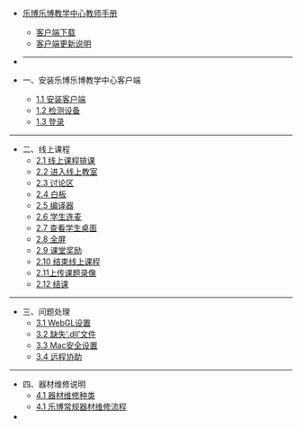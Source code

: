 * [乐博乐博教学中心教师手册](README.md)
    * [客户端下载](part0/客户端下载.md)
    * [客户端更新说明](part0/客户端更新说明.md)
* ---

* 一、安装乐博乐博教学中心客户端
    * [1.1 安装客户端](part1/1.1安装客户端.md)
    * [1.2 检测设备](part1/1.2检测设备.md)
    * [1.3 登录](part1/1.3登录.md)
---
* 二、线上课程
    * [2.1 线上课程排课](part2/2.1线上课程排课.md)
    * [2.2 进入线上教室](part2/2.2进入线上教室.md)
    * [2.3 讨论区](part2/2.3讨论区.md)
    * [2.4 白板](part2/2.4白板.md)
    * [2.5 编译器](part2/2.5编译器.md)
    * [2.6 学生连麦](part2/2.6学生连麦.md)
    * [2.7 查看学生桌面](part2/2.7查看学生桌面.md)
    * [2.8 全屏](part2/2.8全屏.md)
    * [2.9 课堂奖励](part2/2.9课堂奖励.md)
    * [2.10 结束线上课程](part2/2.10结束线上课程.md)
    * [2.11上传课题录像](part2/2.11上传课题录像.md)
    * [2.12 结课](part2/2.12结课.md)
---

* 三、问题处理
    * [3.1 WebGL设置](part3/3.1WebGL设置.md)
    * [3.2 缺失‘.dll’文件](part3/3.2缺失‘.dll’文件.md)
    * [3.3 Mac安全设置](part3/3.3Mac安全设置.md)
    * [3.4 远程协助](part3/3.4远程协助.md)

---

* 四、器材维修说明
   * [4.1 器材维修种类](part4/4.1器材维修种类.md)
   * [4.1 乐博常规器材维修流程](part4/4.2乐博常规器材维修流程.md)
* 

